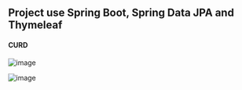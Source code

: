 ## Project use Spring Boot, Spring Data JPA and Thymeleaf


#### CURD
![image](https://user-images.githubusercontent.com/61739759/119373857-18868800-bce3-11eb-8b49-9ea55ca4036f.png)

![image](https://user-images.githubusercontent.com/61739759/119438116-aeed9480-bd49-11eb-99eb-63fb3bed66a9.png)
